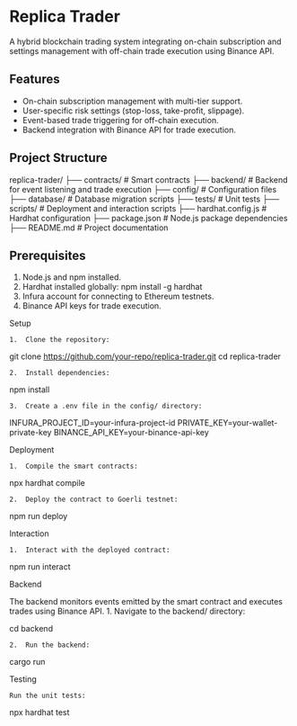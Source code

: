 # Replica Trader

A hybrid blockchain trading system integrating on-chain subscription and settings management with off-chain trade execution using Binance API.

## Features

- On-chain subscription management with multi-tier support.
- User-specific risk settings (stop-loss, take-profit, slippage).
- Event-based trade triggering for off-chain execution.
- Backend integration with Binance API for trade execution.

## Project Structure

replica-trader/
├── contracts/                # Smart contracts
├── backend/                  # Backend for event listening and trade execution
├── config/                   # Configuration files
├── database/                 # Database migration scripts
├── tests/                    # Unit tests
├── scripts/                  # Deployment and interaction scripts
├── hardhat.config.js         # Hardhat configuration
├── package.json              # Node.js package dependencies
├── README.md                 # Project documentation


## Prerequisites

1. Node.js and npm installed.
2. Hardhat installed globally:
   npm install -g hardhat
3.	Infura account for connecting to Ethereum testnets.
4.	Binance API keys for trade execution.


Setup

	1.	Clone the repository:

git clone https://github.com/your-repo/replica-trader.git
cd replica-trader

	2.	Install dependencies:

npm install

	3.	Create a .env file in the config/ directory:

INFURA_PROJECT_ID=your-infura-project-id
PRIVATE_KEY=your-wallet-private-key
BINANCE_API_KEY=your-binance-api-key


Deployment

	1.	Compile the smart contracts:

npx hardhat compile

	2.	Deploy the contract to Goerli testnet:

npm run deploy


Interaction

	1.	Interact with the deployed contract:

npm run interact



Backend

The backend monitors events emitted by the smart contract and executes trades using Binance API.
	1.	Navigate to the backend/ directory:

cd backend

	2.	Run the backend:
cargo run



Testing

	Run the unit tests:

npx hardhat test


